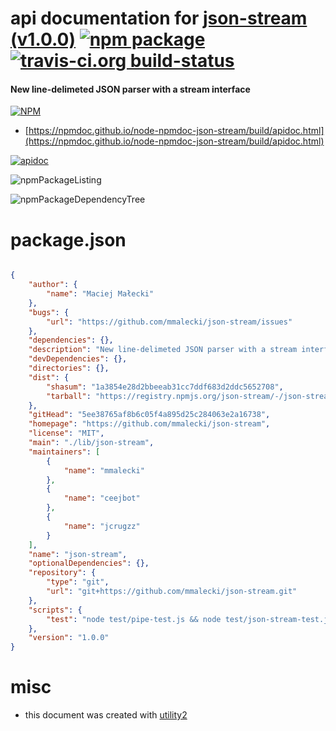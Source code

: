 # api documentation for  [json-stream (v1.0.0)](https://github.com/mmalecki/json-stream)  [![npm package](https://img.shields.io/npm/v/npmdoc-json-stream.svg?style=flat-square)](https://www.npmjs.org/package/npmdoc-json-stream) [![travis-ci.org build-status](https://api.travis-ci.org/npmdoc/node-npmdoc-json-stream.svg)](https://travis-ci.org/npmdoc/node-npmdoc-json-stream)
#### New line-delimeted JSON parser with a stream interface

[![NPM](https://nodei.co/npm/json-stream.png?downloads=true&downloadRank=true&stars=true)](https://www.npmjs.com/package/json-stream)

- [https://npmdoc.github.io/node-npmdoc-json-stream/build/apidoc.html](https://npmdoc.github.io/node-npmdoc-json-stream/build/apidoc.html)

[![apidoc](https://npmdoc.github.io/node-npmdoc-json-stream/build/screenCapture.buildCi.browser.%252Ftmp%252Fbuild%252Fapidoc.html.png)](https://npmdoc.github.io/node-npmdoc-json-stream/build/apidoc.html)

![npmPackageListing](https://npmdoc.github.io/node-npmdoc-json-stream/build/screenCapture.npmPackageListing.svg)

![npmPackageDependencyTree](https://npmdoc.github.io/node-npmdoc-json-stream/build/screenCapture.npmPackageDependencyTree.svg)



# package.json

```json

{
    "author": {
        "name": "Maciej Małecki"
    },
    "bugs": {
        "url": "https://github.com/mmalecki/json-stream/issues"
    },
    "dependencies": {},
    "description": "New line-delimeted JSON parser with a stream interface",
    "devDependencies": {},
    "directories": {},
    "dist": {
        "shasum": "1a3854e28d2bbeeab31cc7ddf683d2ddc5652708",
        "tarball": "https://registry.npmjs.org/json-stream/-/json-stream-1.0.0.tgz"
    },
    "gitHead": "5ee38765af8b6c05f4a895d25c284063e2a16738",
    "homepage": "https://github.com/mmalecki/json-stream",
    "license": "MIT",
    "main": "./lib/json-stream",
    "maintainers": [
        {
            "name": "mmalecki"
        },
        {
            "name": "ceejbot"
        },
        {
            "name": "jcrugzz"
        }
    ],
    "name": "json-stream",
    "optionalDependencies": {},
    "repository": {
        "type": "git",
        "url": "git+https://github.com/mmalecki/json-stream.git"
    },
    "scripts": {
        "test": "node test/pipe-test.js && node test/json-stream-test.js && node test/throw-in-readable-test.js"
    },
    "version": "1.0.0"
}
```



# misc
- this document was created with [utility2](https://github.com/kaizhu256/node-utility2)

